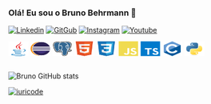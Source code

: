 ### Olá! Eu sou o Bruno Behrmann 🌌

[![Linkedin](https://img.shields.io/badge/LinkedIn-0077B5?style=for-the-badge&logo=linkedin&logoColor=white)](https://www.linkedin.com/in/bruno-behrmann)
[![GitGub](https://img.shields.io/badge/GitHub-100000?style=for-the-badge&logo=github&logoColor=white)](https://github.com/BrunoBehrmann)
[![Instagram](https://img.shields.io/badge/Instagram-E4405F?style=for-the-badge&logo=instagram&logoColor=white)](https://www.instagram.com/bruno.behrmann/)
[![Youtube](https://img.shields.io/badge/YouTube-FF0000?style=for-the-badge&logo=youtube&logoColor=white)](https://www.youtube.com/channel/UClWqZoClN2MaMRN0Fc4MBpg/featured)


<div style="display: inline_block">
  <img align="center" alt="Java" height="30" width="40" src="https://raw.githubusercontent.com/devicons/devicon/master/icons/java/java-original.svg">
  <img align="center" alt="Eclipse IDE" height="30" width="40" src="https://raw.githubusercontent.com/devicons/devicon/master/icons/eclipse/eclipse-original.svg">
  <img align="center" alt="Rafa-Java" height="30" width="40" src="https://raw.githubusercontent.com/devicons/devicon/master/icons/postgresql/postgresql-original.svg">
  <img align="center" alt="Rafa-HTML" height="30" width="40" src="https://raw.githubusercontent.com/devicons/devicon/master/icons/html5/html5-original.svg">
  <img align="center" alt="Rafa-CSS" height="30" width="40" src="https://raw.githubusercontent.com/devicons/devicon/master/icons/css3/css3-original.svg">
  <img align="center" alt="Rafa-Js" height="30" width="40" src="https://raw.githubusercontent.com/devicons/devicon/master/icons/javascript/javascript-plain.svg">
  <img align="center" alt="Rafa-Ts" height="30" width="40" src="https://raw.githubusercontent.com/devicons/devicon/master/icons/typescript/typescript-plain.svg">
  <img align="center" alt="Rafa-Csharp" height="30" width="40" src="https://raw.githubusercontent.com/devicons/devicon/master/icons/c/c-original.svg">
  <img align="center" alt="Rafa-Python" height="30" width="40" src="https://raw.githubusercontent.com/devicons/devicon/master/icons/python/python-original.svg">
  
</div>

<br>

![Bruno GitHub stats](https://github-readme-stats.vercel.app/api?username=BrunoBehrmann&show_icons=true&theme=dracula)

[![iuricode](https://github-readme-stats.vercel.app/api/top-langs/?username=BrunoBehrmann&layout=compact)](https://github.com/anuraghazra/github-readme-stats)

